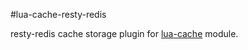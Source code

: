 #lua-cache-resty-redis

resty-redis cache storage plugin for [lua-cache](https://github.com/mah0x211/lua-cache) module.

